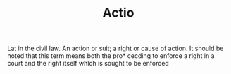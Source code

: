 ---
title: Actio
letter: A
permalink: "/definitions/actio.html"
body: Lat in the civil law. An action or suit; a right or cause of action. It should
  be noted that this term means both the pro* cecding to enforce a right in a court
  and the right itself whlch is sought to be enforced
published_at: '2018-07-07'
source: Black's Law Dictionary
layout: post
---